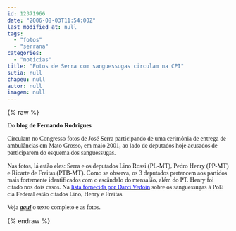 ```yaml
---
id: 12371966
date: "2006-08-03T11:54:00Z"
last_modified_at: null
tags:
  - "fotos"
  - "serrana"
categories:
  - "noticias"
title: "Fotos de Serra com sanguessugas circulam na CPI"
sutia: null
chapeu: null
autor: null
imagem: null
---
```

{% raw %}
<p><P><FONT face=Verdana>Do <STRONG>blog de Fernando Rodrigues</STRONG></FONT></P></p>
<p><P><FONT face=Verdana>Circulam no Congresso fotos de José Serra participando de uma cerimônia de entrega de ambulâncias em Mato Grosso, em maio 2001, ao lado de deputados hoje acusados de participarem do esquema dos sanguessugas. </FONT></P></p>
<p><P><FONT face=Verdana>Nas fotos, lá estão eles: Serra e os deputados Lino Rossi (PL-MT), Pedro Henry (PP-MT) e Ricarte de Freitas (PTB-MT). Como se observa, os 3 deputados pertencem aos partidos mais fortemente identificados com o escândalo do mensalão, além do PT. Henry foi citado nos dois casos. Na </FONT><A href=\"https://download.uol.com.br/fernandorodrigues/sanguessugas/Darci_Vedoin-lista_de_congressistas-02jun2006-8pag.doc\"><U><FONT color=#0000ff><FONT face=Verdana>lista fornecida por Darci Vedoin</FONT></U></FONT></A><FONT face=Verdana> sobre os sanguessugas à Pol?cia Federal estão citados Lino, Henry e Freitas.</FONT></P></p>
<p><P><FONT face=Verdana>Veja <STRONG><EM><A href=\"https://uolpolitica.blog.uol.com.br/\" target=_blank>aqui</A></EM></STRONG> o texto completo e as fotos.</FONT></P> </p>
{% endraw %}